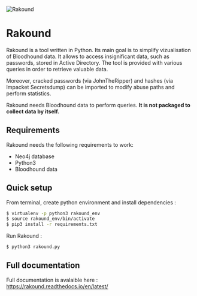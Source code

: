 ![Rakound](https://user-images.githubusercontent.com/50743705/131849955-2bb55d07-5a48-45ac-ab06-a1c45db58819.png)
# Rakound

Rakound is a tool written in Python. Its main goal is to simplify vizualisation of Bloodhound data. It allows to access insignificant data, such as passwords, stored in Active Directory. The tool is provided with various queries in order to retrieve valuable data.

Moreover, cracked passwords (via JohnTheRipper) and hashes (via Impacket Secretsdump) can be imported to modify abuse paths and perform statistics.

Rakound needs Bloodhound data to perform queries. **It is not packaged to collect data by itself.**

## Requirements

Rakound needs the following requirements to work:

* Neo4j database
* Python3
* Bloodhound data

## Quick setup

From terminal, create python environment and install dependencies :

```bash
$ virtualenv -p python3 rakound_env
$ source rakound_env/bin/activate
$ pip3 install -r requirements.txt
```

Run Rakound :

```bash
$ python3 rakound.py
```

## Full documentation

Full documentation is avalaible here : https://rakound.readthedocs.io/en/latest/